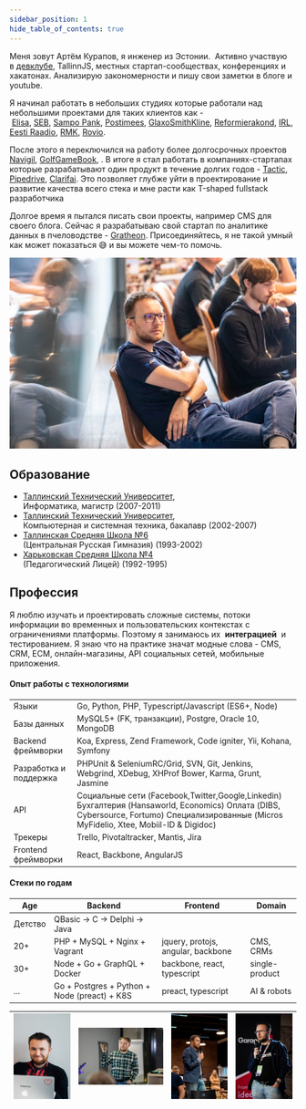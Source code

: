 ```yaml
---
sidebar_position: 1
hide_table_of_contents: true
---
```


Меня зовут Артём Курапов, я инженер из Эстонии. 
Активно участвую в [девклубе](http://devclub.eu/), TallinnJS, местных стартап-сообществах, конференциях и хакатонах.
Анализирую закономерности и пишу свои заметки в блоге и youtube.

Я начинал работать в небольших студиях которые работали над небольшими проектами для таких клиентов как - [Elisa](http://www.elisa.ee/), [SEB](http://www.seb.ee/), [Sampo Pank](http://www.sampopank.ee/), [Postimees](http://postimees.ee/), [GlaxoSmithKline](http://gsk.ee/), [Reformierakond](http://www.reform.ee/), [IRL](http://www.irl.ee/), [Eesti Raadio](http://www.err.ee/), [RMK](http://rmk.ee/), [Rovio](http://rovio.com/). 

После этого я переключился на работу более долгосрочных проектов [Navigil](https://www.navigil.com/),  [GolfGameBook](https://golfgamebook.com/), . В итоге я стал работать в компаниях-стартапах которые разрабатывают один продукт в течение долгих годов - [Tactic](https://tacticrealtime.com/), [Pipedrive](https://www.pipedrive.com/), [Clarifai](https://clarifai.com/). Это позволяет глубже уйти в проектирование и развитие качества всего стека и мне расти как Т-shaped fullstack разработчика

Долгое время я пытался писать свои проекты, например CMS для своего блога.
Сейчас я разрабатываю свой стартап по аналитике данных в пчеловодстве - [Gratheon](http://gratheon.com/). 
Присоединяйтесь, я не такой умный как может показаться 😅 и вы можете чем-то помочь.

![](img/453313974_10161913384892973_412011336903824679_n.jpg)

## Образование

- [Таллинский Технический Университет](http://ttu.ee/),  
    Информатика, магистр (2007-2011)
- [Таллинский Технический Университет](http://ttu.ee/),  
    Компьютерная и системная техника, бакалавр (2002-2007)
- [Таллинская Средняя Школа №6  
    ](http://www.kvg.tln.edu.ee/)(Центральная Русская Гимназия) (1993-2002)
- [Харьковская Средняя Школа №4  
    ](http://lyceum4.edu.kh.ua/)(Педагогический Лицей) (1992-1995)

## Профессия

Я люблю изучать и проектировать сложные системы, потоки информации во временных и пользовательских контекстах с ограничениями платформы. Поэтому я занимаюсь их  ****интеграцией****  и тестированием. Я знаю что на практике значат модные слова - CMS, CRM, ECM, онлайн-магазины, API социальных сетей, мобильные приложения.

#### Опыт работы с технологиями

|                        |  |
| ---------------------- | -------- |
| Языки                  | Go, Python, PHP, Typescript/Javascript (ES6+, Node) |
| Базы данных            | MySQL5+ (FK, транзакции), Postgre, Oracle 10, MongoDB                                                                                                                                       |
| Backend фреймворки     | Koa, Express, Zend Framework, Code igniter, Yii, Kohana, Symfony                                                                                                                            |
| Разработка и поддержка | PHPUnit & SeleniumRC/Grid, SVN, Git, Jenkins, Webgrind, XDebug, XHProf Bower, Karma, Grunt, Jasmine                                                                                         |
| API                    | Социальные сети (Facebook,Twitter,Google,Linkedin) Бухгалтерия (Hansaworld, Economics) Оплата (DIBS, Cybersource, Fortumo) Специализированные (Micros MyFidelio, Xtee, Mobiil-ID & Digidoc) |
| Трекеры                | Trello, Pivotaltracker, Mantis, Jira                                                                                                                                                        |
| Frontend фреймворки    | React, Backbone, AngularJS                                                                                                                                                                  |

#### Стеки по годам

| Age     | Backend                                      | Frontend                           | Domain         |
| ------- | -------------------------------------------- | ---------------------------------- | -------------- |
| Детство | QBasic -> C -> Delphi -> Java                |                                    |                |
| 20+     | PHP + MySQL + Nginx + Vagrant                | jquery, protojs, angular, backbone | CMS, CRMs      |
| 30+     | Node + Go + GraphQL + Docker                 | backbone, react, typescript        | single-product |
| ...     | Go + Postgres + Python + Node (preact) + K8S | preact, typescript                 | AI & robots    |



| ![](img/IMG_3599.jpg)                                        | ![](img/321807530_472159588437166_4641923530868845633_n.jpg) | ![](img/387850462_890757472584931_9024092767459998811_n.jpg) | ![](img/399275275_750135310479095_4769808596453906481_n.jpg) |
| ------------------------------------------------------------ | ------------------------------------------------------------ | -- | -- |
